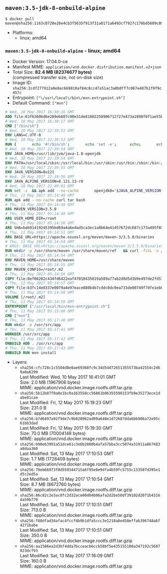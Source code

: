 ## `maven:3.5-jdk-8-onbuild-alpine`

```console
$ docker pull maven@sha256:1163c0720e26e4cb3f5635f913f31a0171a6493cf7927c176bd5609c0972cdc3
```

-	Platforms:
	-	linux; amd64

### `maven:3.5-jdk-8-onbuild-alpine` - linux; amd64

-	Docker Version: 17.04.0-ce
-	Manifest MIME: `application/vnd.docker.distribution.manifest.v2+json`
-	Total Size: **82.4 MB (82374677 bytes)**  
	(compressed transfer size, not on-disk size)
-	Image ID: `sha256:2cdf277912a0e8ec669810af84c8cc47a51ac3a0b0ff7c087e487b1f9f9c457c`
-	Entrypoint: `["\/usr\/local\/bin\/mvn-entrypoint.sh"]`
-	Default Command: `["mvn"]`

```dockerfile
# Wed, 10 May 2017 16:38:16 GMT
ADD file:63f63606d6e289eb607c90e31de81802258906712727e473a2898f0f1ae55bb5 in / 
# Wed, 10 May 2017 16:38:17 GMT
CMD ["/bin/sh"]
# Wed, 10 May 2017 22:39:51 GMT
ENV LANG=C.UTF-8
# Wed, 10 May 2017 22:39:53 GMT
RUN { 		echo '#!/bin/sh'; 		echo 'set -e'; 		echo; 		echo 'dirname "$(dirname "$(readlink -f "$(which javac || which java)")")"'; 	} > /usr/local/bin/docker-java-home 	&& chmod +x /usr/local/bin/docker-java-home
# Wed, 10 May 2017 22:39:54 GMT
ENV JAVA_HOME=/usr/lib/jvm/java-1.8-openjdk
# Wed, 10 May 2017 22:39:54 GMT
ENV PATH=/usr/local/sbin:/usr/local/bin:/usr/sbin:/usr/bin:/sbin:/bin:/usr/lib/jvm/java-1.8-openjdk/jre/bin:/usr/lib/jvm/java-1.8-openjdk/bin
# Wed, 10 May 2017 22:39:55 GMT
ENV JAVA_VERSION=8u121
# Wed, 10 May 2017 22:39:56 GMT
ENV JAVA_ALPINE_VERSION=8.121.13-r0
# Wed, 10 May 2017 22:40:01 GMT
RUN set -x 	&& apk add --no-cache 		openjdk8="$JAVA_ALPINE_VERSION" 	&& [ "$JAVA_HOME" = "$(docker-java-home)" ]
# Thu, 11 May 2017 05:14:48 GMT
RUN apk add --no-cache curl tar bash
# Thu, 11 May 2017 05:14:49 GMT
ARG MAVEN_VERSION=3.5.0
# Thu, 11 May 2017 05:14:49 GMT
ARG USER_HOME_DIR=/root
# Thu, 11 May 2017 05:14:50 GMT
ARG SHA=beb91419245395bd69a4a6edad5ca3ec1a8b64e41457672dc687c173a495f034
# Thu, 11 May 2017 05:14:51 GMT
ARG BASE_URL=https://apache.osuosl.org/maven/maven-3/3.5.0/binaries
# Thu, 11 May 2017 05:14:54 GMT
# ARGS: BASE_URL=https://apache.osuosl.org/maven/maven-3/3.5.0/binaries MAVEN_VERSION=3.5.0 SHA=beb91419245395bd69a4a6edad5ca3ec1a8b64e41457672dc687c173a495f034 USER_HOME_DIR=/root
RUN mkdir -p /usr/share/maven /usr/share/maven/ref   && curl -fsSL -o /tmp/apache-maven.tar.gz ${BASE_URL}/apache-maven-$MAVEN_VERSION-bin.tar.gz   && echo "${SHA}  /tmp/apache-maven.tar.gz" | sha256sum -c -   && tar -xzf /tmp/apache-maven.tar.gz -C /usr/share/maven --strip-components=1   && rm -f /tmp/apache-maven.tar.gz   && ln -s /usr/share/maven/bin/mvn /usr/bin/mvn
# Thu, 11 May 2017 05:14:54 GMT
ENV MAVEN_HOME=/usr/share/maven
# Thu, 11 May 2017 05:14:55 GMT
ENV MAVEN_CONFIG=/root/.m2
# Thu, 11 May 2017 05:14:56 GMT
COPY file:0ef06202c434fd6422eaf47010435819a589a77ab2d8d5d3b9e497de2fd57b3f in /usr/local/bin/mvn-entrypoint.sh 
# Thu, 11 May 2017 05:14:57 GMT
COPY file:b3fc14e8337e0079a4e97eace880b4b7cddc0dc0ea733de80749f78fe1eb089a in /usr/share/maven/ref/ 
# Thu, 11 May 2017 05:14:58 GMT
VOLUME [/root/.m2]
# Thu, 11 May 2017 05:14:59 GMT
ENTRYPOINT ["/usr/local/bin/mvn-entrypoint.sh"]
# Thu, 11 May 2017 05:15:00 GMT
CMD ["mvn"]
# Thu, 11 May 2017 05:17:40 GMT
RUN mkdir -p /usr/src/app
# Thu, 11 May 2017 05:17:41 GMT
WORKDIR /usr/src/app
# Thu, 11 May 2017 05:17:42 GMT
ONBUILD ADD . /usr/src/app
# Thu, 11 May 2017 05:17:43 GMT
ONBUILD RUN mvn install
```

-	Layers:
	-	`sha256:cfc728c1c5584d8e0ae69368fc9c34d54d72651355573ba42554c2469a0a6299`  
		Last Modified: Wed, 10 May 2017 16:41:01 GMT  
		Size: 2.0 MB (1967906 bytes)  
		MIME: application/vnd.docker.image.rootfs.diff.tar.gzip
	-	`sha256:5b12b87f0a0e1bc0a163558cc56861b86355598153fb9e35273ece1dabe81cae`  
		Last Modified: Fri, 12 May 2017 15:19:23 GMT  
		Size: 231.0 B  
		MIME: application/vnd.docker.image.rootfs.diff.tar.gzip
	-	`sha256:b7d6497a92f9de7c9b828962ad09a648e1d72687dda6bb986a72e95c61bb3dad`  
		Last Modified: Fri, 12 May 2017 15:19:30 GMT  
		Size: 70.0 MB (70004148 bytes)  
		MIME: application/vnd.docker.image.rootfs.diff.tar.gzip
	-	`sha256:b90eb3991a51dce61c3e6b2080b4afa57bba3cc5074a31911a867483a8daa360`  
		Last Modified: Sat, 13 May 2017 17:10:53 GMT  
		Size: 1.7 MB (1728409 bytes)  
		MIME: application/vnd.docker.image.rootfs.diff.tar.gzip
	-	`sha256:79eb66973f0d559344715a6f95e0e9dfa4b59fc5755c133507d395e1d5c2ed5a`  
		Last Modified: Sat, 13 May 2017 17:10:54 GMT  
		Size: 8.7 MB (8672760 bytes)  
		MIME: application/vnd.docker.image.rootfs.diff.tar.gzip
	-	`sha256:86c82c2e3ac8fc2d32ace00d04b06afa2d2be50df39102d2071b4316da59b770`  
		Last Modified: Sat, 13 May 2017 17:10:51 GMT  
		Size: 713.0 B  
		MIME: application/vnd.docker.image.rootfs.diff.tar.gzip
	-	`sha256:f88dfad34afac4fccf4b9b1dfa5ccc3e1218a8e450effab396748a6f4271babe`  
		Last Modified: Sat, 13 May 2017 17:10:51 GMT  
		Size: 350.0 B  
		MIME: application/vnd.docker.image.rootfs.diff.tar.gzip
	-	`sha256:aa1586ea2d3bf4dda7bcceacb6ccb58bf5e435155100a347192c5687023dcf93`  
		Last Modified: Sat, 13 May 2017 17:16:09 GMT  
		Size: 160.0 B  
		MIME: application/vnd.docker.image.rootfs.diff.tar.gzip

